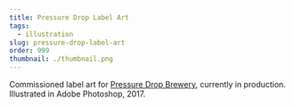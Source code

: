```yaml
---
title: Pressure Drop Label Art
tags:
  - illustration
slug: pressure-drop-label-art
order: 999
thumbnail: ./thumbnail.png
---
```

Commissioned label art for [Pressure Drop Brewery](http://pressuredropbrewing.co.uk/), currently in production.
Illustrated in Adobe Photoshop, 2017.
